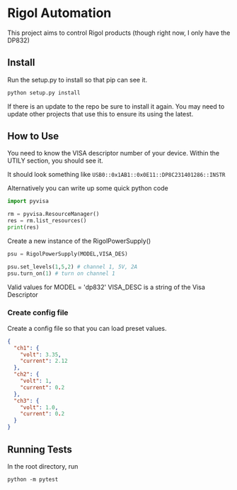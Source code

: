 # Rigol Automation

This project aims to control Rigol products (though right now, I only have the DP832)

## Install

Run the setup.py to install so that pip can see it.

```bash
python setup.py install
```

If there is an update to the repo be sure to install it again. You may need to update other projects that use this to ensure its using the latest.

## How to Use

You need to know the VISA descriptor number of your device. Within the UTILY section, you should see it.

It should look something like `USB0::0x1AB1::0x0E11::DP8C231401286::INSTR`

Alternatively you can write up some quick python code

```python
import pyvisa

rm = pyvisa.ResourceManager()
res = rm.list_resources()
print(res)

```

Create a new instance of the RigolPowerSupply()

```python
psu = RigolPowerSupply(MODEL,VISA_DES)

psu.set_levels(1,5,2) # channel 1, 5V, 2A
psu.turn_on(1) # turn on channel 1
```

Valid values for MODEL = 'dp832'
VISA_DESC is a string of the Visa Descriptor

### Create config file

Create a config file so that you can load preset values.

```json
{
  "ch1": {
    "volt": 3.35,
    "current": 2.12
  },
  "ch2": {
    "volt": 1,
    "current": 0.2
  },
  "ch3": {
    "volt": 1.0,
    "current": 0.2
  }
}
```

## Running Tests

In the root directory, run

```shell
python -m pytest
```

